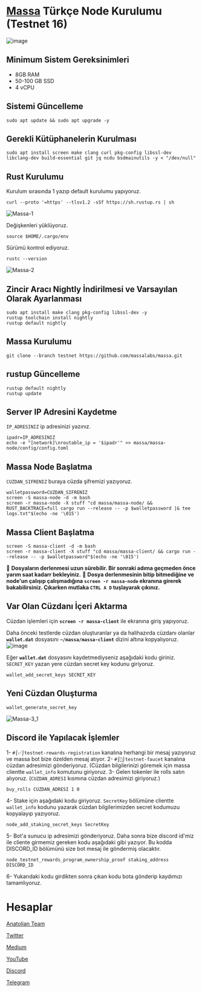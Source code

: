 # [Massa](https://github.com/koltigin/Massa-Turkce) Türkçe Node Kurulumu (Testnet 16)
![image](https://user-images.githubusercontent.com/102043225/191850755-6183c74f-24d3-43f3-930f-3254a28ee332.png)

##  Minimum Sistem Gereksinimleri
* 8GB RAM
* 50-100 GB SSD
* 4 vCPU

## Sistemi Güncelleme
```shell
sudo apt update && sudo apt upgrade -y
```

## Gerekli Kütüphanelerin Kurulması
```shell
sudo apt install screen make clang curl pkg-config libssl-dev libclang-dev build-essential git jq ncdu bsdmainutils -y < "/dev/null"
```

## Rust Kurulumu
Kurulum sırasında 1 yazıp default kurulumu yapıyoruz.

```shell
curl --proto '=https' --tlsv1.2 -sSf https://sh.rustup.rs | sh
```
![Massa-1](https://user-images.githubusercontent.com/102043225/191853793-fbd73b8f-62c5-4405-b332-956fb069025b.JPG)

Değişkenleri yüklüyoruz.
```shell
source $HOME/.cargo/env
```

Sürümü kontrol ediyoruz.
```shell
rustc --version
```
![Massa-2](https://user-images.githubusercontent.com/102043225/191853858-fc6ec5d2-7505-4381-a642-462227f93b8c.JPG)

## Zincir Aracı Nightly İndirilmesi ve Varsayılan Olarak Ayarlanması
```shell
sudo apt install make clang pkg-config libssl-dev -y
rustup toolchain install nightly
rustup default nightly
```

## Massa Kurulumu
```shell
git clone --branch testnet https://github.com/massalabs/massa.git
```

## rustup Güncelleme
```shell
rustup default nightly 
rustup update
```

## Server IP Adresini Kaydetme
`IP_ADRESINIZ` ip adresinizi yazınız.
```shell
ipadr=IP_ADRESINIZ
echo -e "[network]\nroutable_ip = '$ipadr'" >> massa/massa-node/config/config.toml
```

## Massa Node Başlatma
`CUZDAN_SIFRENIZ` buraya cüzda şifremizi yazıyoruz.
```shell
walletpassword=CUZDAN_SIFRENIZ
screen -S massa-node -d -m bash
screen -r massa-node -X stuff "cd massa/massa-node/ && RUST_BACKTRACE=full cargo run --release -- -p $walletpassword |& tee logs.txt"$(echo -ne '\015')
```

## Massa Client Başlatma

```shell
screen -S massa-client -d -m bash
screen -r massa-client -X stuff "cd massa/massa-client/ && cargo run --release -- -p $walletpassword"$(echo -ne '\015')
```

🔴 **Dosyaların derlenmesi uzun sürebilir. Bir sonraki adıma geçmeden önce yarım saat kadarr bekleyiniz.**
🔴 **Dosya derlenmesinin bitip bitmediğine ve node'un çalışıp çalışmadığına `screen -r massa-node` ekranına girerek bakabilirsiniz. Çıkarken mutlaka `CTRL A D` tuşlayarak çıkınız.**


## Var Olan Cüzdanı İçeri Aktarma
Cüzdan işlemleri için **`screen -r massa-client`** ile ekranına giriş yapıyoruz.

Daha önceki testlerde cüzdan oluşturanlar ya da halihazırda cüzdanı olanlar **`wallet.dat`** dosyasını **`~/massa/massa-client`** dizini altına kopyalıyoruz.
![image](https://user-images.githubusercontent.com/102043225/191854241-3475e65b-5acc-4397-bd73-c5d1410f56a6.png)

Eğer **`wallet.dat`** dosyasını kaydetmediyseniz aşağıdaki kodu giriniz.
`SECRET_KEY` yazan yere cüzdan secret key kodunu giriyoruz.
```shell 
wallet_add_secret_keys SECRET_KEY
```

## Yeni Cüzdan Oluşturma
```shell 
wallet_generate_secret_key 
```
![Massa-3_1](https://user-images.githubusercontent.com/102043225/191856385-8f713e55-9e35-4b10-8a15-f2fb78f1ad09.jpg)

## Discord ile Yapılacak İşlemler

1- `#⌠✅⌡testnet-rewards-registration` kanalına herhangi bir mesaj yazıyoruz ve massa bot bize özelden mesaj atıyor.
2- `#⌠💸⌡testnet-faucet` kanalına cüzdan adresimizi gönderiyoruz. (Cüzdan bilgilerinizi göremek için massa clientte `wallet_info` komutunu giriyoruz.
3- Gelen tokenler ile rolls satın alıyoruz. (`CUZDAN_ADRESI` kısmına cüzdan adresimizi giriyoruz.)
```shell
buy_rolls CUZDAN_ADRESI 1 0
```
4- Stake için aşağıdaki kodu giriyoruz. `SecretKey` bölümüne clientte `wallet_info` kodunu yazarak cüzdan bilgilerimizden secret kodumuzu kopyalayıp yazıyoruz. 
```shell
node_add_staking_secret_keys SecretKey 
```
5- Bot'a sunucu ip adresimizi gönderiyoruz. Daha sonra bize discord id'miz ile cliente girmemiz gereken kodu aşağıdaki gibi yazıyor. Bu kodda DISCORD_ID bölümünü size bot mesaj ile göndermiş olacaktır.
```shell
node_testnet_rewards_program_ownership_proof staking_address DISCORD_ID
```
6- Yukarıdaki kodu girdikten sonra çıkan kodu bota gönderip kaydımızı tamamlıyoruz.


# Hesaplar

[Anatolian Team](https://anatolianteam.com)

[Twitter](https://twitter.commehmetkoltigin)

[Medium](https://medium.com/@mehmetkoltigin)

[YouTube](https://www.youtube.com/channel/UCmLgaftx5e38BE0E7gpY2dA)

[Discord](https://discordapp.com/users/837933958280904737)

[Telegram](https://t.me/mehmetkoltigin)
